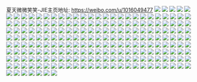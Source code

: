 夏天微微笑笑-JIE主页地址: https://weibo.com/u/1016049477 
![](https://wx4.sinaimg.cn/mw2000/3c8faf45ly1h93abj1vptj20dw0dwjrs.jpg) 
![](https://wx4.sinaimg.cn/mw2000/3c8faf45ly1h938t46ws7j21o0280u0x.jpg) 
![](https://wx4.sinaimg.cn/mw2000/3c8faf45ly1h938tdf5w2j21o0280npd.jpg) 
![](https://wx4.sinaimg.cn/mw2000/3c8faf45ly1h938tulyv4j21o02804qq.jpg) 
![](https://wx4.sinaimg.cn/mw2000/3c8faf45ly1h938u68bjgj21o02807wi.jpg) 
![](https://wx4.sinaimg.cn/mw2000/3c8faf45ly1h92g8ts1zvj21o0280x6p.jpg) 
![](https://wx4.sinaimg.cn/mw2000/3c8faf45ly1h92g8vl3thj21o0280u0x.jpg) 
![](https://wx4.sinaimg.cn/mw2000/3c8faf45ly1h92g8t3zqij21o0280kjl.jpg) 
![](https://wx4.sinaimg.cn/mw2000/3c8faf45ly1h922ykoh6lj21o0280e81.jpg) 
![](https://wx4.sinaimg.cn/mw2000/3c8faf45ly1h9170efkc9j23402c0hdx.jpg) 
![](https://wx4.sinaimg.cn/mw2000/3c8faf45ly1h8yw4p497yj21o02801ky.jpg) 
![](https://wx4.sinaimg.cn/mw2000/3c8faf45ly1h8yw4wquadj21o0280e81.jpg) 
![](https://wx4.sinaimg.cn/mw2000/3c8faf45ly1h8yw4ej4hlj21o0280qv5.jpg) 
![](https://wx4.sinaimg.cn/mw2000/3c8faf45ly1h8tkohqed5j20u01hck3a.jpg) 
![](https://wx4.sinaimg.cn/mw2000/3c8faf45ly1h8reb8l4x5j20zo1dg0vq.jpg) 
![](https://wx4.sinaimg.cn/mw2000/3c8faf45ly1h8qma88z9wj21o0280npd.jpg) 
![](https://wx4.sinaimg.cn/mw2000/3c8faf45ly1h8qma94yeej21o02807wh.jpg) 
![](https://wx4.sinaimg.cn/mw2000/3c8faf45ly1h8qma9pn62j21o0280npd.jpg) 
![](https://wx4.sinaimg.cn/mw2000/3c8faf45ly1h8qmaadizkj21o0280x6p.jpg) 
![](https://wx4.sinaimg.cn/mw2000/3c8faf45ly1h8pb8wcsdoj21o02807wh.jpg) 
![](https://wx4.sinaimg.cn/mw2000/3c8faf45ly1h8pb8xaxmyj21o02804qp.jpg) 
![](https://wx4.sinaimg.cn/mw2000/3c8faf45ly1h8pb8y67vcj21o02804qp.jpg) 
![](https://wx4.sinaimg.cn/mw2000/3c8faf45ly1h8pb8yzt5vj21o02807wh.jpg) 
![](https://wx4.sinaimg.cn/mw2000/3c8faf45ly1h8mi1xai37j21hc0u0wqh.jpg) 
![](https://wx4.sinaimg.cn/mw2000/3c8faf45ly1h8kqqx7vyvj21jk2bcnpd.jpg) 
![](https://wx4.sinaimg.cn/mw2000/3c8faf45ly1h8hjzxi36dj21o0280e81.jpg) 
![](https://wx4.sinaimg.cn/mw2000/3c8faf45ly1h8hjzyg7s6j22c0340x6q.jpg) 
![](https://wx4.sinaimg.cn/mw2000/3c8faf45ly1h8hjzzfoc3j22c0340b2b.jpg) 
![](https://wx4.sinaimg.cn/mw2000/3c8faf45ly1h8hjzwxk48j23402c0x6p.jpg) 
![](https://wx4.sinaimg.cn/mw2000/3c8faf45ly1h8h0qk7zxsj20zo256b29.jpg) 
![](https://wx4.sinaimg.cn/mw2000/3c8faf45ly1h8h0pk4cc2j20zo256kjl.jpg) 
![](https://wx4.sinaimg.cn/mw2000/3c8faf45ly1h89o8j2pyjj23402c0qv8.jpg) 
![](https://wx4.sinaimg.cn/mw2000/3c8faf45ly1h89o8ouu9nj22c03407wl.jpg) 
![](https://wx4.sinaimg.cn/mw2000/3c8faf45ly1h89o8q32ovj22c0340x6q.jpg) 
![](https://wx4.sinaimg.cn/mw2000/3c8faf45ly1h89o8rtepaj23402c0b2d.jpg) 
![](https://wx4.sinaimg.cn/mw2000/3c8faf45ly1h89o8t42srj23402c0hdv.jpg) 
![](https://wx4.sinaimg.cn/mw2000/3c8faf45ly1h89o8uabgaj23402c0kjn.jpg) 
![](https://wx4.sinaimg.cn/mw2000/3c8faf45ly1h89bw2cxs2j21o0280kjl.jpg) 
![](https://wx4.sinaimg.cn/mw2000/3c8faf45ly1h89bxq56yrj22801o07wh.jpg) 
![](https://wx4.sinaimg.cn/mw2000/3c8faf45ly1h89bwtyordj21o02807wh.jpg) 
![](https://wx4.sinaimg.cn/mw2000/3c8faf45ly1h89bxc1c0vj22801o0b29.jpg) 
![](https://wx4.sinaimg.cn/mw2000/3c8faf45ly1h89bx4lj6cj22801o04qp.jpg) 
![](https://wx4.sinaimg.cn/mw2000/3c8faf45ly1h89bxi8i2bj22801o04qp.jpg) 
![](https://wx4.sinaimg.cn/mw2000/3c8faf45ly1h836etea5ij23402c0b2b.jpg) 
![](https://wx4.sinaimg.cn/mw2000/3c8faf45ly1h836eux6gtj23402c0kjo.jpg) 
![](https://wx4.sinaimg.cn/mw2000/3c8faf45ly1h824zc5ymvj20zo256b2a.jpg) 
![](https://wx4.sinaimg.cn/mw2000/3c8faf45ly1h824zdh6buj20o319l43t.jpg) 
![](https://wx4.sinaimg.cn/mw2000/3c8faf45ly1h824l901mwj21o02807wh.jpg) 
![](https://wx4.sinaimg.cn/mw2000/3c8faf45ly1h80f2n5av1j22c0340x6r.jpg) 
![](https://wx4.sinaimg.cn/mw2000/3c8faf45ly1h80f2loq4gj22c0340e84.jpg) 
![](https://wx4.sinaimg.cn/mw2000/3c8faf45ly1h7wv6aftsrj20zk1boqno.jpg) 
![](https://wx4.sinaimg.cn/mw2000/3c8faf45gy1h7t3fxr0j3j21o0280e81.jpg) 
![](https://wx4.sinaimg.cn/mw2000/3c8faf45gy1h7t3fwgkgaj20tk1gjnfl.jpg) 
![](https://wx4.sinaimg.cn/mw2000/3c8faf45gy1h7t3fyk0d4j21o02801kx.jpg) 
![](https://wx4.sinaimg.cn/mw2000/3c8faf45gy1h7t3jpk3soj21o0280kjl.jpg) 
![](https://wx4.sinaimg.cn/mw2000/3c8faf45gy1h7t3jo5t7kj22c03407wk.jpg) 
![](https://wx4.sinaimg.cn/mw2000/3c8faf45gy1h7l90ma3dhj23402c07wi.jpg) 
![](https://wx4.sinaimg.cn/mw2000/3c8faf45ly1h7gkayx50pj224337qx6p.jpg) 
![](https://wx4.sinaimg.cn/mw2000/3c8faf45ly1h7gkaumun5j223m36cu0y.jpg) 
![](https://wx4.sinaimg.cn/mw2000/3c8faf45ly1h7gk5akgdvj224338i4bd.jpg) 
![](https://wx4.sinaimg.cn/mw2000/3c8faf45ly1h7gkav9lfsj21o0280asl.jpg) 
![](https://wx4.sinaimg.cn/mw2000/3c8faf45ly1h7gkba3rfwj233s4o0ae9.jpg) 
![](https://wx4.sinaimg.cn/mw2000/3c8faf45ly1h7gkb7xevcj233s4o0qgm.jpg) 
![](https://wx4.sinaimg.cn/mw2000/3c8faf45ly1h7gkb4fsk5j233s4o0u10.jpg) 
![](https://wx4.sinaimg.cn/mw2000/3c8faf45ly1h7gkavplinj21o02804fe.jpg) 
![](https://wx4.sinaimg.cn/mw2000/3c8faf45ly1h7gkb1a67gj24o033sdnm.jpg) 
![](https://wx4.sinaimg.cn/mw2000/3c8faf45ly1h7g79psahmj233s4o07do.jpg) 
![](https://wx4.sinaimg.cn/mw2000/3c8faf45ly1h7g79ygrjhj24o033saxo.jpg) 
![](https://wx4.sinaimg.cn/mw2000/3c8faf45ly1h7g79gt4ldj24o033snpg.jpg) 
![](https://wx4.sinaimg.cn/mw2000/3c8faf45ly1h7g7a5n6c0j233s4o0q8j.jpg) 
![](https://wx4.sinaimg.cn/mw2000/3c8faf45ly1h7g7ad8to6j233s4o01l0.jpg) 
![](https://wx4.sinaimg.cn/mw2000/3c8faf45ly1h7g7ambzshj24o033su10.jpg) 
![](https://wx4.sinaimg.cn/mw2000/3c8faf45ly1h7g7exr3i0j233s4o0e83.jpg) 
![](https://wx4.sinaimg.cn/mw2000/3c8faf45ly1h7g7f5tjt6j24o033sdyb.jpg) 
![](https://wx4.sinaimg.cn/mw2000/3c8faf45ly1h7g7fc83lej233s4o01kz.jpg) 
![](https://wx4.sinaimg.cn/mw2000/3c8faf45ly1h7g7fisdwrj233s4o0qv7.jpg) 
![](https://wx4.sinaimg.cn/mw2000/3c8faf45ly1h7g6tqo2svj24o033se83.jpg) 
![](https://wx4.sinaimg.cn/mw2000/3c8faf45ly1h7g6tk4k8fj24o033sb2c.jpg) 
![](https://wx4.sinaimg.cn/mw2000/3c8faf45ly1h7g6u11s5bj24o033su0z.jpg) 
![](https://wx4.sinaimg.cn/mw2000/3c8faf45ly1h7g6ub1b2wj20qz1by0u5.jpg) 
![](https://wx4.sinaimg.cn/mw2000/3c8faf45ly1h7g6ugl5a2j23402c0u0z.jpg) 
![](https://wx4.sinaimg.cn/mw2000/3c8faf45ly1h7g6umm5jxj23402c0u0x.jpg) 
![](https://wx4.sinaimg.cn/mw2000/3c8faf45ly1h7fdcvled1j21o02804qp.jpg) 
![](https://wx4.sinaimg.cn/mw2000/3c8faf45ly1h7fdcw6xnwj21o02804qp.jpg) 
![](https://wx4.sinaimg.cn/mw2000/3c8faf45ly1h7fdcypugvj22c03407wk.jpg) 
![](https://wx4.sinaimg.cn/mw2000/3c8faf45ly1h7fdcumo12j21o0280b29.jpg) 
![](https://wx4.sinaimg.cn/mw2000/3c8faf45ly1h7alzqv5qfj23402c0u10.jpg) 
![](https://wx4.sinaimg.cn/mw2000/3c8faf45ly1h794wxs57wj20j60eq0tp.jpg) 
![](https://wx4.sinaimg.cn/mw2000/3c8faf45ly1h77a14g0fej21ww2pg1ky.jpg) 
![](https://wx4.sinaimg.cn/mw2000/3c8faf45ly1h77a15nlwkj21uo2s07wi.jpg) 
![](https://wx4.sinaimg.cn/mw2000/3c8faf45ly1h77a139wq9j21uo2s0b2a.jpg) 
![](https://wx4.sinaimg.cn/mw2000/3c8faf45ly1h77a170l9hj21uo2s0hdu.jpg) 
![](https://wx4.sinaimg.cn/mw2000/3c8faf45ly1h772bpa8kcj21o0280dqv.jpg) 
![](https://wx4.sinaimg.cn/mw2000/3c8faf45ly1h772c528wuj21o02807wh.jpg) 
![](https://wx4.sinaimg.cn/mw2000/3c8faf45ly1h772bbse8tj21o0280e81.jpg) 
![](https://wx4.sinaimg.cn/mw2000/3c8faf45ly1h772cqoq09j21o02804gx.jpg) 
![](https://wx4.sinaimg.cn/mw2000/3c8faf45ly1h771zabhrij22802yoq8o.jpg) 
![](https://wx4.sinaimg.cn/mw2000/3c8faf45ly1h771xxeb3xj22c0340hdu.jpg) 
![](https://wx4.sinaimg.cn/mw2000/3c8faf45ly1h750uxpc54j22c0340qc7.jpg) 
![](https://wx4.sinaimg.cn/mw2000/3c8faf45ly1h750v10f4lj22c034014v.jpg) 
![](https://wx4.sinaimg.cn/mw2000/3c8faf45ly1h750v3lmc6j21o0280qi4.jpg) 
![](https://wx4.sinaimg.cn/mw2000/3c8faf45ly1h74zj16z1zj22c0340kjm.jpg) 
![](https://wx4.sinaimg.cn/mw2000/3c8faf45ly1h74ziz0ldqj20u0140whe.jpg) 
![](https://wx4.sinaimg.cn/mw2000/3c8faf45ly1h73c5819p5j20zj0k0wl4.jpg) 
![](https://wx4.sinaimg.cn/mw2000/3c8faf45ly1h71369a9d5j20zo256qg0.jpg) 
![](https://wx4.sinaimg.cn/mw2000/3c8faf45ly1h6wi2i3eo1j21o024vdqa.jpg) 
![](https://wx4.sinaimg.cn/mw2000/3c8faf45ly1h6vo8r0wakj20p718sq9f.jpg) 
![](https://wx4.sinaimg.cn/mw2000/3c8faf45ly1h6vo9kilb9j22801rf1bn.jpg) 
![](https://wx4.sinaimg.cn/mw2000/3c8faf45ly1h6vim1v5mlj21o02807wj.jpg) 
![](https://wx4.sinaimg.cn/mw2000/3c8faf45ly1h6vilyaz7uj21o0280kjl.jpg) 
![](https://wx4.sinaimg.cn/mw2000/3c8faf45ly1h6uixqauc9j21o0280n0f.jpg) 
![](https://wx4.sinaimg.cn/mw2000/3c8faf45ly1h6uiy82668j20u0140got.jpg) 
![](https://wx4.sinaimg.cn/mw2000/3c8faf45ly1h6uijt2c2ij21o0280ah8.jpg) 
![](https://wx4.sinaimg.cn/mw2000/3c8faf45ly1h6uijsicvmj21o0280jy0.jpg) 
![](https://wx4.sinaimg.cn/mw2000/3c8faf45ly1h6r9dtuvmsj23402c0kjm.jpg) 
![](https://wx4.sinaimg.cn/mw2000/3c8faf45ly1h6r9dp0x9cj22c034y7wk.jpg) 
![](https://wx4.sinaimg.cn/mw2000/3c8faf45ly1h6r9dkvs9cj23402c0x6r.jpg) 
![](https://wx4.sinaimg.cn/mw2000/3c8faf45ly1h6r5zr3rqqj23402c0wz6.jpg) 
![](https://wx4.sinaimg.cn/mw2000/3c8faf45ly1h6r5zt5q99j21o028045d.jpg) 
![](https://wx4.sinaimg.cn/mw2000/3c8faf45ly1h6r60j5vkoj21o0280npd.jpg) 
![](https://wx4.sinaimg.cn/mw2000/3c8faf45ly1h6lb6b1grhj22801o0152.jpg) 
![](https://wx4.sinaimg.cn/mw2000/3c8faf45ly1h6j35fby6gj21o0280e81.jpg) 
![](https://wx4.sinaimg.cn/mw2000/3c8faf45ly1h6j258qqjjj22801o04bm.jpg) 
![](https://wx4.sinaimg.cn/mw2000/3c8faf45ly1h6j25djdexj22560zox6p.jpg) 
![](https://wx4.sinaimg.cn/mw2000/3c8faf45ly1h6j266xazpj20zo0zojtv.jpg) 
![](https://wx4.sinaimg.cn/mw2000/3c8faf45ly1h6hfo5c4pkj20u01ar76k.jpg) 
![](https://wx4.sinaimg.cn/mw2000/3c8faf45ly1h6gwoatop4j21hc0u0q4u.jpg) 
![](https://wx4.sinaimg.cn/mw2000/3c8faf45ly1h6gwobcggkj20zk0k00vz.jpg) 
![](https://wx4.sinaimg.cn/mw2000/3c8faf45ly1h6gwoc2cilj20u01hctae.jpg) 
![](https://wx4.sinaimg.cn/mw2000/3c8faf45ly1h6gwoalfooj20u01hc0ug.jpg) 
![](https://wx4.sinaimg.cn/mw2000/3c8faf45ly1h6g87opntoj21a92a8u0y.jpg) 
![](https://wx4.sinaimg.cn/mw2000/3c8faf45ly1h6f58mcwrhj216e0sa780.jpg) 
![](https://wx4.sinaimg.cn/mw2000/3c8faf45ly1h6f58mo08oj20u013etbs.jpg) 
![](https://wx4.sinaimg.cn/mw2000/3c8faf45ly1h6ce0f82o2j20yi22ozl9.jpg) 
![](https://wx4.sinaimg.cn/mw2000/3c8faf45ly1h69t4cvb81j231c20w7wi.jpg) 
![](https://wx4.sinaimg.cn/mw2000/3c8faf45ly1h69t4ge0afj24mo334he1.jpg) 
![](https://wx4.sinaimg.cn/mw2000/3c8faf45ly1h69t4gxm16j21ba0zgahm.jpg) 
![](https://wx4.sinaimg.cn/mw2000/3c8faf45ly1h69t4ujiw9j24f12zaqvb.jpg) 
![](https://wx4.sinaimg.cn/mw2000/3c8faf45ly1h69t495y0nj231c20wb2c.jpg) 
![](https://wx4.sinaimg.cn/mw2000/3c8faf45ly1h69t4uzszsj21o0280420.jpg) 
![](https://wx4.sinaimg.cn/mw2000/3c8faf45ly1h63u2fvjobj20u01hcdlg.jpg) 
![](https://wx4.sinaimg.cn/mw2000/3c8faf45ly1h63u2ic1rkj20u01hc0w1.jpg) 
![](https://wx4.sinaimg.cn/mw2000/3c8faf45ly1h63p3hzjmxj21o0280kjl.jpg) 
![](https://wx4.sinaimg.cn/mw2000/3c8faf45ly1h63p8rwc93j21o02801jy.jpg) 
![](https://wx4.sinaimg.cn/mw2000/3c8faf45ly1h63p3g0gjgj23402c0k4x.jpg) 
![](https://wx4.sinaimg.cn/mw2000/3c8faf45ly1h63pc3nbsej20u0140mzw.jpg) 
![](https://wx4.sinaimg.cn/mw2000/3c8faf45ly1h62tiz1tzwj22801orb2a.jpg) 
![](https://wx4.sinaimg.cn/mw2000/3c8faf45ly1h62tjia48wj21sw0u0tb5.jpg) 
![](https://wx4.sinaimg.cn/mw2000/3c8faf45ly1h62tj1bf4xj23402c0nif.jpg) 
![](https://wx4.sinaimg.cn/mw2000/3c8faf45ly1h62tj24eahj21400u0acc.jpg) 
![](https://wx4.sinaimg.cn/mw2000/3c8faf45ly1h62tj3fxufj21400u0gp7.jpg) 
![](https://wx4.sinaimg.cn/mw2000/3c8faf45ly1h62tj2v6nyj218a0u0alw.jpg) 
![](https://wx4.sinaimg.cn/mw2000/3c8faf45ly1h62tjet2eoj20u01hcgwz.jpg) 
![](https://wx4.sinaimg.cn/mw2000/3c8faf45ly1h62tk7e01qj20u01404aj.jpg) 
![](https://wx4.sinaimg.cn/mw2000/3c8faf45ly1h62tjb9ry5j23402c01kz.jpg) 
![](https://wx4.sinaimg.cn/mw2000/3c8faf45ly1h62tj62c7zj22801o0qv5.jpg) 
![](https://wx4.sinaimg.cn/mw2000/3c8faf45ly1h62tjcjaxzj21o0280npd.jpg) 
![](https://wx4.sinaimg.cn/mw2000/3c8faf45ly1h62tlhea0aj20u00urdji.jpg) 
![](https://wx4.sinaimg.cn/mw2000/3c8faf45ly1h62tje69lbj20u01gywqt.jpg) 
![](https://wx4.sinaimg.cn/mw2000/3c8faf45ly1h62tkwv1izj20u0140dio.jpg) 
![](https://wx4.sinaimg.cn/mw2000/3c8faf45ly1h5x7g93rebj20u0140dsk.jpg) 
![](https://wx4.sinaimg.cn/mw2000/3c8faf45ly1h5wivahzqej21o0280x6p.jpg) 
![](https://wx4.sinaimg.cn/mw2000/3c8faf45ly1h5vmw24bx3j21hc0u0gxo.jpg) 
![](https://wx4.sinaimg.cn/mw2000/3c8faf45ly1h5umvlkcc6j20u01swdma.jpg) 
![](https://wx4.sinaimg.cn/mw2000/3c8faf45ly1h5umu323gwj20zo256hdt.jpg) 
![](https://wx4.sinaimg.cn/mw2000/3c8faf45ly1h5umu56uaej20zo256e25.jpg) 
![](https://wx4.sinaimg.cn/mw2000/3c8faf45ly1h5umvh7rv6j20u01swtga.jpg) 
![](https://wx4.sinaimg.cn/mw2000/3c8faf45ly1h5nv9a6wgcj23402c0hdu.jpg) 
![](https://wx4.sinaimg.cn/mw2000/3c8faf45ly1h5nv9c2flej23402c04qq.jpg) 
![](https://wx4.sinaimg.cn/mw2000/3c8faf45ly1h5lo1365t6j20zk1c41jz.jpg) 
![](https://wx4.sinaimg.cn/mw2000/3c8faf45ly1h5lo103pw7j22c0340x6p.jpg) 
![](https://wx4.sinaimg.cn/mw2000/3c8faf45ly1h5lo1dk3klj21o0297qv6.jpg) 
![](https://wx4.sinaimg.cn/mw2000/3c8faf45ly1h5l41s8j1tj23402c0x6q.jpg) 
![](https://wx4.sinaimg.cn/mw2000/3c8faf45ly1h5l41q6vefj22c03407wj.jpg) 
![](https://wx4.sinaimg.cn/mw2000/3c8faf45ly1h5e44t7nwpj22c0340kjn.jpg) 
![](https://wx4.sinaimg.cn/mw2000/3c8faf45ly1h5e44ob5v9j22c0340e82.jpg) 
![](https://wx4.sinaimg.cn/mw2000/3c8faf45ly1h56hr50eycj215a0u0wq2.jpg) 
![](https://wx4.sinaimg.cn/mw2000/3c8faf45ly1h56hsb6x3kj23402c01kz.jpg) 
![](https://wx4.sinaimg.cn/mw2000/3c8faf45ly1h56hr40zhuj213c0u0dql.jpg) 
![](https://wx4.sinaimg.cn/mw2000/3c8faf45ly1h56hr5xw5xj210u0u0460.jpg) 
![](https://wx4.sinaimg.cn/mw2000/3c8faf45ly1h56hr7ks6aj21400u0n8e.jpg) 
![](https://wx4.sinaimg.cn/mw2000/3c8faf45ly1h56hr6tf67j21400u07el.jpg) 
![](https://wx4.sinaimg.cn/mw2000/3c8faf45ly1h56btotpp5j21o028re82.jpg) 
![](https://wx4.sinaimg.cn/mw2000/3c8faf45ly1h56bttq2nqj21o0297hdu.jpg) 
![](https://wx4.sinaimg.cn/mw2000/3c8faf45ly1h53wodermrj21o0280b29.jpg) 
![](https://wx4.sinaimg.cn/mw2000/3c8faf45ly1h50j0yuajuj20u01hcdo6.jpg) 
![](https://wx4.sinaimg.cn/mw2000/3c8faf45ly1h50j0wnworj21hc0u0tlo.jpg) 
![](https://wx4.sinaimg.cn/mw2000/3c8faf45ly1h4zpyt5of6j20u01hc47d.jpg) 
![](https://wx4.sinaimg.cn/mw2000/3c8faf45ly1h4zpysjy86j21o0280qv5.jpg) 
![](https://wx4.sinaimg.cn/mw2000/3c8faf45gy1h4w6jzyi5ij21o0280e14.jpg) 
![](https://wx4.sinaimg.cn/mw2000/3c8faf45gy1h4vxe6vj8sj22c0340npg.jpg) 
![](https://wx4.sinaimg.cn/mw2000/3c8faf45gy1h4vxe3n08mj21g80tenbj.jpg) 
![](https://wx4.sinaimg.cn/mw2000/3c8faf45gy1h4iewpk02pj20yi22owok.jpg) 
![](https://wx4.sinaimg.cn/mw2000/3c8faf45gy1h4h0kynhp7j21o028vu0y.jpg) 
![](https://wx4.sinaimg.cn/mw2000/3c8faf45gy1h4eyveobpuj22c0340qv6.jpg) 
![](https://wx4.sinaimg.cn/mw2000/3c8faf45gy1h4c7ftkkccj22c0340kjn.jpg) 
![](https://wx4.sinaimg.cn/mw2000/3c8faf45gy1h4922ak7ynj22c0340e83.jpg) 
![](https://wx4.sinaimg.cn/mw2000/3c8faf45gy1h49224y0tej22801o04qq.jpg) 
![](https://wx4.sinaimg.cn/mw2000/3c8faf45gy1h491rust43j21o02807vr.jpg) 
![](https://wx4.sinaimg.cn/mw2000/3c8faf45gy1h491rsfalsj21o02804qp.jpg) 
![](https://wx4.sinaimg.cn/mw2000/3c8faf45gy1h491rzkfusj21o0280npa.jpg) 
![](https://wx4.sinaimg.cn/mw2000/3c8faf45gy1h491s1yj3qj21o0280b1r.jpg) 
![](https://wx4.sinaimg.cn/mw2000/3c8faf45gy1h48z2m64thj20u00u0wm3.jpg) 
![](https://wx4.sinaimg.cn/mw2000/3c8faf45gy1h48z0w6ijij21o0280qv5.jpg) 
![](https://wx4.sinaimg.cn/mw2000/3c8faf45gy1h48z3katykj21400u0tm1.jpg) 
![](https://wx4.sinaimg.cn/mw2000/3c8faf45gy1h48z2ay5t9j20u00u0n4t.jpg) 
![](https://wx4.sinaimg.cn/mw2000/3c8faf45gy1h45csehvk3j20yi22pndw.jpg) 
![](https://wx4.sinaimg.cn/mw2000/3c8faf45gy1h40v5pqb9sj21400n9wrj.jpg) 
![](https://wx4.sinaimg.cn/mw2000/3c8faf45gy1h3zx2srq6bj21sc2dshdv.jpg) 
![](https://wx4.sinaimg.cn/mw2000/3c8faf45gy1h3zx2p4eyoj21o02801ky.jpg) 
![](https://wx4.sinaimg.cn/mw2000/3c8faf45gy1h3vsukov29j20p00xcq5j.jpg) 
![](https://wx4.sinaimg.cn/mw2000/3c8faf45gy1h3vsy84f1zj20p00xc76r.jpg) 
